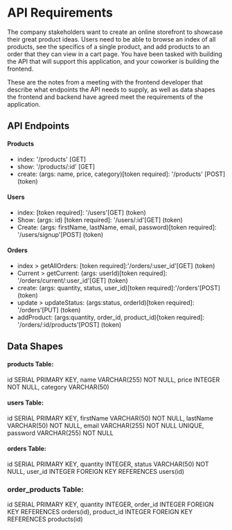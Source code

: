# API Requirements
The company stakeholders want to create an online storefront to showcase their great product ideas. Users need to be able to browse an index of all products, see the specifics of a single product, and add products to an order that they can view in a cart page. You have been tasked with building the API that will support this application, and your coworker is building the frontend.

These are the notes from a meeting with the frontend developer that describe what endpoints the API needs to supply, as well as data shapes the frontend and backend have agreed meet the requirements of the application. 

## API Endpoints
#### Products
- index: '/products' [GET]
- show: '/products/:id' [GET]
- create: (args: name, price, category)[token required]: '/products' [POST] (token)

#### Users
- index: [token required]: '/users'[GET] (token)
- Show: (args: id) [token required]: '/users/:id'[GET] (token)
- Create: (args: firstName, lastName, email, password)[token required]: '/users/signup'[POST] (token)

#### Orders
- index > getAllOrders: [token required]:'/orders/:user_id'[GET] (token)
- Current > getCurrent: (args: userId)[token required]: '/orders/current/:user_id'[GET] (token)
- create: (args: quantity, status, user_id)[token required]:'/orders'[POST] (token)
- update > updateStatus: (args:status, orderId)[token required]: '/orders'[PUT] (token)
- addProduct: (args:quantity, order_id, product_id)[token required]: '/orders/:id/products'[POST] (token)

## Data Shapes
#### products  Table:

id SERIAL PRIMARY KEY,
name VARCHAR(255) NOT NULL,
price INTEGER NOT NULL,
category VARCHAR(50)

#### users Table:

id SERIAL PRIMARY KEY,
firstName VARCHAR(50) NOT NULL,
lastName VARCHAR(50) NOT NULL,
email VARCHAR(255) NOT NULL UNIQUE,
password VARCHAR(255) NOT NULL

#### orders Table:

id SERIAL PRIMARY KEY,
quantity INTEGER,
status VARCHAR(50) NOT NULL,
user_id INTEGER FOREIGN KEY REFERENCES users(id)

### order_products Table: 

id SERIAL PRIMARY KEY,
quantity INTEGER,
order_id INTEGER FOREIGN KEY REFERENCES orders(id),
product_id INTEGER FOREIGN KEY REFERENCES products(id)

